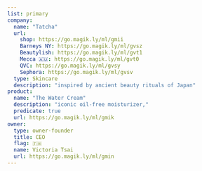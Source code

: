 ```yaml
---
list: primary
company:
  name: "Tatcha"
  url:
    shop: https://go.magik.ly/ml/gmii
    Barneys NY: https://go.magik.ly/ml/gvsz
    Beautylish: https://go.magik.ly/ml/gvt1
    Mecca 🇦🇺: https://go.magik.ly/ml/gvt0
    QVC: https://go.magik.ly/ml/gvsy
    Sephora: https://go.magik.ly/ml/gvsv
  type: Skincare
  description: "inspired by ancient beauty rituals of Japan"
product:
  name: "The Water Cream"
  description: "iconic oil-free moisturizer,"
  predicate: true
  url: https://go.magik.ly/ml/gmik
owner:
  type: owner-founder
  title: CEO
  flag: 🇹🇼
  name: Victoria Tsai
  url: https://go.magik.ly/ml/gmin
---
```

